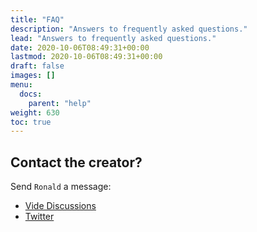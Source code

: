 ```yaml
---
title: "FAQ"
description: "Answers to frequently asked questions."
lead: "Answers to frequently asked questions."
date: 2020-10-06T08:49:31+00:00
lastmod: 2020-10-06T08:49:31+00:00
draft: false
images: []
menu:
  docs:
    parent: "help"
weight: 630
toc: true
---
```


## Contact the creator?

Send `Ronald` a message:

- [Vide Discussions](https://github.com/ronaldschlenker/vide/discussions)
- [Twitter](https://twitter.com/schlenkr)

